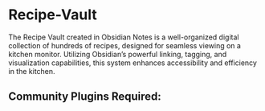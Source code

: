 # Recipe-Vault
 The Recipe Vault created in Obsidian Notes is a well-organized digital collection of hundreds of recipes, designed for seamless viewing on a kitchen monitor. Utilizing Obsidian’s powerful linking, tagging, and visualization capabilities, this system enhances accessibility and efficiency in the kitchen.

Community Plugins Required:
- 